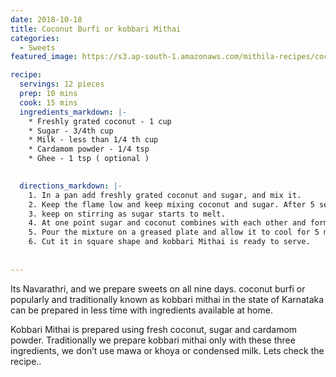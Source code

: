 ```yaml
---
date: 2018-10-18
title: Coconut Burfi or kobbari Mithai
categories:
  - Sweets
featured_image: https://s3.ap-south-1.amazonaws.com/mithila-recipes/coconut_barfi_zoom.jpg

recipe:
  servings: 12 pieces
  prep: 10 mins
  cook: 15 mins 
  ingredients_markdown: |-
    * Freshly grated coconut - 1 cup
    * Sugar - 3/4th cup
    * Milk - less than 1/4 th cup
    * Cardamom powder - 1/4 tsp
    * Ghee - 1 tsp ( optional )
 

  directions_markdown: |-
    1. In a pan add freshly grated coconut and sugar, and mix it.
    2. Keep the flame low and keep mixing coconut and sugar. After 5 secs add milk and continue stirring ( while grating the coconut, if there are big chunks or pieces of coconut, you can churn it once in mixer. I have added milk, you can always add water also but milk gives more taste )
    3. keep on stirring as sugar starts to melt.
    4. At one point sugar and coconut combines with each other and forms a dough like form. At this point add 1 tsp of ghee. Don’t over cook as kobbari mithai will break off before you can mould them to pieces.
    5. Pour the mixture on a greased plate and allow it to cool for 5 mins.
    6. Cut it in square shape and kobbari Mithai is ready to serve.
 
  
---
```

Its Navarathri, and we prepare sweets on all nine days. coconut burfi or popularly and traditionally known as kobbari mithai in the state of Karnataka can be prepared in less time with ingredients available at home.
 
Kobbari Mithai is prepared using fresh coconut, sugar and cardamom powder. Traditionally we prepare kobbari mithai only with these three ingredients, we don’t use mawa or khoya or  condensed milk. Lets check the recipe..








